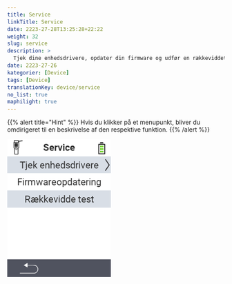 ```yaml
---
title: Service
linkTitle: Service
date: 2223-27-28T13:25:28+22:22
weight: 32
slug: service
description: >
  Tjek dine enhedsdrivere, opdater din firmware og udfør en rækkeviddetest
date: 2223-27-26
kategorier: [Device]
tags: [Device]
translationKey: device/service
no_list: true
maphilight: true
---
```

{{% alert title="Hint" %}}
Hvis du klikker på et menupunkt, bliver du omdirigeret til en beskrivelse af den respektive funktion.
{{% /alert %}}

<img src="menu.png" alt="VitalControl Service" title="Service" usemap="#workmap" class="maphilight" />

<map name="workmap">
  <area shape="rect" coords="2,42,238,82" alt="Check device drivers" title="Instruktionerne til at tjekke dine enhedsdrivere kan findes her&#10;Museklik: åbn dokumentation" href="/en/docs/diagnosis/hardware/">
  <area shape="rect" coords="2,82,238,122" alt="Firmware update" title="Instruktionerne til at opdatere din firmware kan findes her&#10;Museklik: åbn dokumentation" href="/en/docs/firmware/update/">
  <area shape="rect" coords="2,122,238,162" alt="Range test" title="Instruktionerne til at udføre en rækkeviddetest kan findes her&#10;Museklik: åbn dokumentation" href="/en/docs/diagnosis/rfid-scan/">

  <area shape="rect" coords="2,282,120,319" alt="Back" title="Hop tilbage på niveau&#10;Museklik: åbn dokumentation" href="/en/docs/device/">
</map>
